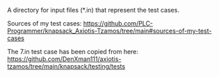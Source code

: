 A directory for input files (*.in) that represent the test cases.

Sources of my test cases: https://github.com/PLC-Programmer/knapsack_Axiotis-Tzamos/tree/main#sources-of-my-test-cases

The 7.in test case has been copied from here: https://github.com/DenXman111/axiotis-tzamos/tree/main/knapsack/testing/tests
